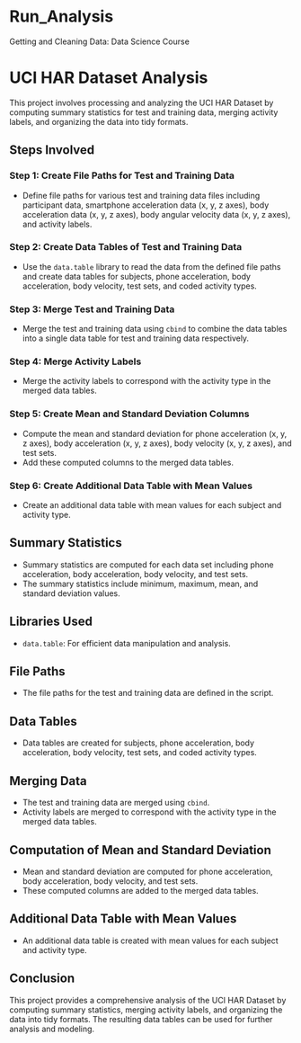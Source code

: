 # Run_Analysis
Getting and Cleaning Data: Data Science Course

# UCI HAR Dataset Analysis

This project involves processing and analyzing the UCI HAR Dataset by computing 
summary statistics for test and training data, merging activity labels, and 
organizing the data into tidy formats.

## Steps Involved

### Step 1: Create File Paths for Test and Training Data
- Define file paths for various test and training data files including 
  participant data, smartphone acceleration data (x, y, z axes), body 
  acceleration data (x, y, z axes), body angular velocity data (x, y, z axes), 
  and activity labels.

### Step 2: Create Data Tables of Test and Training Data
- Use the `data.table` library to read the data from the defined file paths and 
  create data tables for subjects, phone acceleration, body acceleration, body 
  velocity, test sets, and coded activity types.

### Step 3: Merge Test and Training Data
- Merge the test and training data using `cbind` to combine the data tables into
  a single data table for test and training data respectively.

### Step 4: Merge Activity Labels
- Merge the activity labels to correspond with the activity type in the merged 
  data tables.

### Step 5: Create Mean and Standard Deviation Columns
- Compute the mean and standard deviation for phone acceleration (x, y, z axes),
  body acceleration (x, y, z axes), body velocity (x, y, z axes), and test sets.
- Add these computed columns to the merged data tables.

### Step 6: Create Additional Data Table with Mean Values
- Create an additional data table with mean values for each subject and activity 
  type.

## Summary Statistics
- Summary statistics are computed for each data set including phone 
  acceleration, body acceleration, body velocity, and test sets.
- The summary statistics include minimum, maximum, mean, and standard 
  deviation values.

## Libraries Used
- `data.table`: For efficient data manipulation and analysis.

## File Paths
- The file paths for the test and training data are defined in the script.

## Data Tables
- Data tables are created for subjects, phone acceleration, body acceleration, 
  body velocity, test sets, and coded activity types.

## Merging Data
- The test and training data are merged using `cbind`.
- Activity labels are merged to correspond with the activity type in the merged 
  data tables.

## Computation of Mean and Standard Deviation
- Mean and standard deviation are computed for phone acceleration, 
  body acceleration, body velocity, and test sets.
- These computed columns are added to the merged data tables.

## Additional Data Table with Mean Values
- An additional data table is created with mean values for each subject and 
  activity type.

## Conclusion
This project provides a comprehensive analysis of the UCI HAR Dataset by 
computing summary statistics, merging activity labels, and organizing the data 
into tidy formats. The resulting data tables can be used for further analysis 
and modeling.
